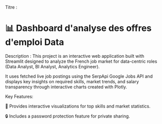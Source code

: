 Titre :
# 📊 Dashboard d'analyse des offres d'emploi Data

Description :
This project is an interactive web application built with Streamlit designed to analyze the French job market for data-centric roles (Data Analyst, BI Analyst, Analytics Engineer).

It uses fetched live job postings using the SerpApi Google Jobs API and displays key insights on required skills, market trends, and salary transparency through interactive charts created with Plotly.

Key Features:

🎨 Provides interactive visualizations for top skills and market statistics.

🔒 Includes a password protection feature for private sharing.